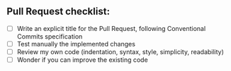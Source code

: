 ## Pull Request checklist:

- [ ] Write an explicit title for the Pull Request, following Conventional Commits specification
- [ ] Test manually the implemented changes
- [ ] Review my own code (indentation, syntax, style, simplicity, readability)
- [ ] Wonder if you can improve the existing code
